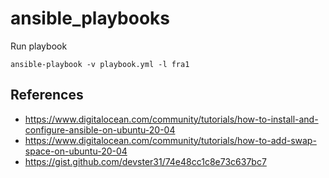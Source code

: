 # ansible_playbooks

Run playbook

	ansible-playbook -v playbook.yml -l fra1

## References

- https://www.digitalocean.com/community/tutorials/how-to-install-and-configure-ansible-on-ubuntu-20-04
- https://www.digitalocean.com/community/tutorials/how-to-add-swap-space-on-ubuntu-20-04
- https://gist.github.com/devster31/74e48cc1c8e73c637bc7
